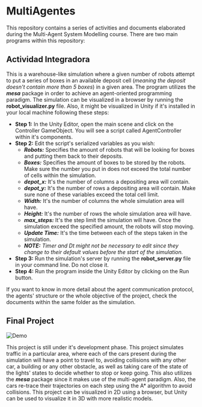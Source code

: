 # MultiAgentes

This repository contains a series of activities and documents elaborated during the Multi-Agent System Modelling course. There are two main programs within this repository:

## Actividad Integradora
This is a warehouse-like simulation where a given number of robots attempt to put a series of boxes in an available deposit cell (*meaning the deposit doesn't contain more than 5 boxes*) in a given area. The program utilizes the ***mesa*** package in order to achieve an agent-oriented programming paradigm. The simulation can be visualized in a browser by running the **robot_visualizer.py** file. Also, it might be visualized in Unity if it's installed in your local machine following these steps:

  - **Step 1:** In the Unity Editor, open the main scene and click on the Controller GameObject. You will see a script called AgentController within it's components. 
  - **Step 2:** Edit the script's serialized variables as you wish:
    - ***Robots:*** Specifies the amount of robots that will be looking for boxes and putting them back to their deposits.
    - ***Boxes:*** Specifies the amount of boxes to be stored by the robots. Make sure the number you put in does not exceed the total number of cells within the simulation.
    - ***depot_x:*** It's the number of columns a depositing area will contain. 
    - ***depot_y:*** It's the number of rows a depositing area will contain. Make sure none of these variables exceed the total cell limit.
    - ***Width:*** It's the number of columns the whole simulation area will have.
    - ***Height:*** It's the number of rows the whole simulation area will have.
    - ***max_steps:*** It's the step limit the simulation will have. Once the simulation exceed the specified amount, the robots will stop moving.
    - ***Update Time:*** It's the time between each of the steps taken in the simulation.
    - ***NOTE:*** *Timer and Dt might not be necessary to edit since they change to their default values before the start of the simulation.*
  - **Step 3:** Run the simulation's server by running the **robot_server.py** file in your command line. Do not close it.
  - **Step 4:** Run the program inside the Unity Editor by clicking on the Run button.

If you want to know in more detail about the agent communication protocol, the agents' structure or the whole objective of the project, check the documents within the same folder as the simulation.

## Final Project

![Demo](https://giphy.com/gifs/cars-ai-traffic-0SI4m4E7LFcxT3INFM "Demo")

This project is still under it's development phase. This project simulates traffic in a particular area, where each of the cars present during the simulation will have a point to travel to, avoiding collisions with any other car, a building or any other obstacle, as well as taking care of the state of the lights' states to decide whether to stop or keep going. This also utilizes the ***mesa*** package since it makes use of the multi-agent paradigm. Also, the cars re-trace their trajectories on each step using the A* algorithm to avoid collisions. This project can be visualized in 2D using a browser, but Unity can be used to visualize it in 3D with more realistic models.

